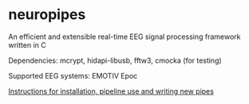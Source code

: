# neuropipes
An efficient and extensible real-time EEG signal processing framework written in C

Dependencies: mcrypt, hidapi-libusb, fftw3, cmocka (for testing)

Supported EEG systems: EMOTIV Epoc

[Instructions for installation, pipeline use and writing new pipes](INSTRUCTIONS.txt)
